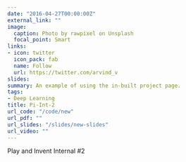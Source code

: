 ```yaml
---
date: "2016-04-27T00:00:00Z"
external_link: ""
image:
  caption: Photo by rawpixel on Unsplash
  focal_point: Smart
links:
- icon: twitter
  icon_pack: fab
  name: Follow
  url: https://twitter.com/arvind_v
slides:
summary: An example of using the in-built project page.
tags:
- Deep Learning
title: Pi-Int-2
url_code: "/code/new"
url_pdf: ""
url_slides: "/slides/new-slides"
url_video: ""
---
```


Play and Invent Internal #2
